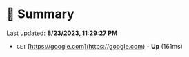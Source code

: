 # 📖 Summary
Last updated: **8/23/2023, 11:29:27 PM**

- `GET` [https://google.com](https://google.com) - **Up** (161ms)
